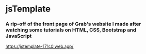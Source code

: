 # jsTemplate

### A rip-off of the front page of Grab's website I made after watching some tutorials on HTML, CSS, Bootstrap and JavaScript

https://jstemplate-171c0.web.app/
